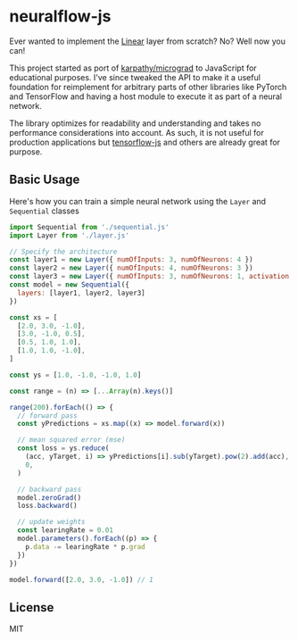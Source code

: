 # neuralflow-js

Ever wanted to implement the [Linear](https://pytorch.org/docs/stable/generated/torch.nn.Linear.html#torch.nn.Linear) layer from scratch? No? Well now you can!

This project started as port of [karpathy/micrograd](https://github.com/karpathy/micrograd) to JavaScript for educational purposes. I've since tweaked the API to make it a useful foundation for reimplement for arbitrary parts of other libraries like PyTorch and TensorFlow and having a host module to execute it as part of a neural network.

The library optimizes for readability and understanding and takes no performance considerations into account. As such, it is not useful for production applications but [tensorflow-js](https://www.tensorflow.org/js/guide) and others are already great for purpose.

## Basic Usage

Here's how you can train a simple neural network using the `Layer` and `Sequential` classes

```js
import Sequential from './sequential.js'
import Layer from './layer.js'

// Specify the architecture
const layer1 = new Layer({ numOfInputs: 3, numOfNeurons: 4 })
const layer2 = new Layer({ numOfInputs: 4, numOfNeurons: 3 })
const layer3 = new Layer({ numOfInputs: 3, numOfNeurons: 1, activation: 'linear' })
const model = new Sequential({
  layers: [layer1, layer2, layer3]
})

const xs = [
  [2.0, 3.0, -1.0],
  [3.0, -1.0, 0.5],
  [0.5, 1.0, 1.0],
  [1.0, 1.0, -1.0],
]

const ys = [1.0, -1.0, -1.0, 1.0]

const range = (n) => [...Array(n).keys()]

range(200).forEach(() => {
  // forward pass
  const yPredictions = xs.map((x) => model.forward(x))

  // mean squared error (mse)
  const loss = ys.reduce(
    (acc, yTarget, i) => yPredictions[i].sub(yTarget).pow(2).add(acc),
    0,
  )

  // backward pass
  model.zeroGrad()
  loss.backward()

  // update weights
  const learingRate = 0.01
  model.parameters().forEach((p) => {
    p.data -= learingRate * p.grad
  })
})

model.forward([2.0, 3.0, -1.0]) // 1
```

## License

MIT